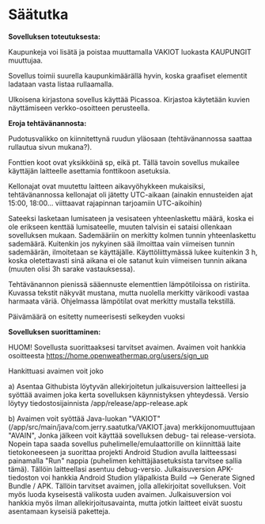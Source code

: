 # Säätutka



**Sovelluksen toteutuksesta:**

Kaupunkeja voi lisätä ja poistaa muuttamalla VAKIOT luokasta KAUPUNGIT muuttujaa.

Sovellus toimii suurella kaupunkimäärällä hyvin, koska graafiset elementit ladataan vasta listaa rullaamalla.

Ulkoisena kirjastona sovellus käyttää Picassoa. Kirjastoa käytetään kuvien näyttämiseen verkko-osoitteen perusteella.




**Eroja tehtävänannosta:**

Pudotusvalikko on kiinnitettynä ruudun yläosaan (tehtävänannossa saattaa rullautua sivun mukana?).

Fonttien koot ovat yksikköinä sp, eikä pt. Tällä tavoin sovellus mukailee käyttäjän laitteelle asettamia fonttikoon asetuksia.

Kellonajat ovat muutettu laitteen aikavyöhykkeen mukaisiksi, tehtävänannossa kellonajat oli jätetty UTC-aikaan (ainakin ennusteiden ajat 15:00, 18:00... viittaavat rajapinnan tarjoamiin UTC-aikoihin)

Sateeksi lasketaan lumisateen ja vesisateen yhteenlaskettu määrä, koska ei ole erikseen kenttää lumisateelle, muuten talvisin ei sataisi ollenkaan sovelluksen mukaan. Sademääriin on merkitty kolmen tunnin yhteenlaskettu sademäärä. Kuitenkin jos nykyinen sää ilmoittaa vain viimeisen tunnin sademäärän, ilmoitetaan se käyttäjälle. Käyttöliittymässä lukee kuitenkin 3 h, koska oletettavasti sinä aikana ei ole satanut kuin viimeisen tunnin aikana (muuten olisi 3h sarake vastauksessa).

Tehtävänannon pienissä sääennuste elementtien lämpötiloissa on ristiriita. Kuvassa tekstit näkyvät mustana, mutta nuolella merkitty värikoodi vastaa harmaata väriä. Ohjelmassa lämpötilat ovat merkitty mustalla tekstillä.

Päivämäärä on esitetty numeerisesti selkeyden vuoksi




**Sovelluksen suorittaminen:**

HUOM! Sovellusta suorittaaksesi tarvitset avaimen. Avaimen voit hankkia osoitteesta https://home.openweathermap.org/users/sign_up

Hankittuasi avaimen voit joko

a) Asentaa Githubista löytyvän allekirjoitetun julkaisuversion laitteellesi ja syöttää avaimen joka kerta sovelluksen käynnistyksen yhteydessä. Versio löytyy  tiedostosijainnista /app/release/app-release.apk 

b) Avaimen voit syöttää Java-luokan "VAKIOT" (/app/src/main/java/com.jerry.saatutka/VAKIOT.java) merkkijonomuuttujaan "AVAIN", Jonka jälkeen voit käyttää sovelluksen debug- tai release-versiota. Nopein tapa saada sovellus puhelimelle/emulaattorille on kiinnittää laite tietokoneeseen ja suorittaa projekti Android Studion avulla laitteessasi painamalla "Run" nappia (puhelimen kehittäjäasetuksista tarvitsee sallia tämä). Tällöin laitteellasi asentuu debug-versio. Julkaisuversion APK-tiedoston voi hankkia Android Studion yläpalkista Build --> Generate Signed Bundle / APK. Tällöin tarvitset avaimen, jolla allekirjoitat sovelluksen. Voit myös luoda kyseisestä valikosta uuden avaimen. Julkaisuversion voi hankkia myös ilman allekirjoitusavainta, mutta jotkin laitteet eivät suostu asentamaan kyseisiä paketteja.
